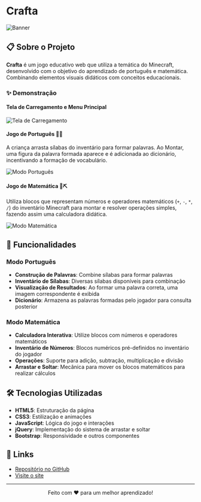 # Crafta

![Banner](https://github.com/vinisebold/crafta/raw/main/images/banner.gif)

## 📋 Sobre o Projeto

**Crafta** é um jogo educativo web que utiliza a temática do Minecraft, desenvolvido com o objetivo do aprendizado de português e matemática. Combinando elementos visuais didáticos com conceitos educacionais.

### ✨ Demonstração

#### Tela de Carregamento e Menu Principal
![Tela de Carregamento](https://github.com/vinisebold/crafta/raw/main/images/loading.gif)

#### Jogo de Português 📖🧱
A criança arrasta sílabas do inventário para formar palavras. Ao Montar, uma figura da palavra formada aparece e é adicionada ao dicionário, incentivando a formação de vocabulário.

![Modo Português](https://github.com/vinisebold/crafta/raw/main/images/portugues.gif)

#### Jogo de Matemática 🔢⛏️
Utiliza blocos que representam números e operadores matemáticos (`+`, `-`, `*`, `/`) do inventário Minecraft para montar e resolver operações simples, fazendo assim uma calculadora didática.

![Modo Matemática](https://github.com/vinisebold/crafta/raw/main/images/matematica.gif)

## 🎯 Funcionalidades


### Modo Português
- **Construção de Palavras**: Combine sílabas para formar palavras
- **Inventário de Sílabas**: Diversas sílabas disponíveis para combinação
- **Visualização de Resultados**: Ao formar uma palavra correta, uma imagem correspondente é exibida
- **Dicionário**: Armazena as palavras formadas pelo jogador para consulta posterior

### Modo Matemática
- **Calculadora Interativa**: Utilize blocos com números e operadores matemáticos
- **Inventário de Números**: Blocos numéricos pré-definidos no inventário do jogador
- **Operações**: Suporte para adição, subtração, multiplicação e divisão
- **Arrastar e Soltar**: Mecânica para mover os blocos matemáticos para realizar cálculos

## 🛠️ Tecnologias Utilizadas

- **HTML5**: Estruturação da página
- **CSS3**: Estilização e animações
- **JavaScript**: Lógica do jogo e interações
- **jQuery**: Implementação do sistema de arrastar e soltar
- **Bootstrap**: Responsividade e outros componentes

## 🔗 Links

- [Repositório no GitHub](https://github.com/vinisebold/crafta)
- [Visite o site](https://vinisebold.github.io/crafta)

---

<p align="center">
  Feito com ❤️ para um melhor aprendizado!
</p>
